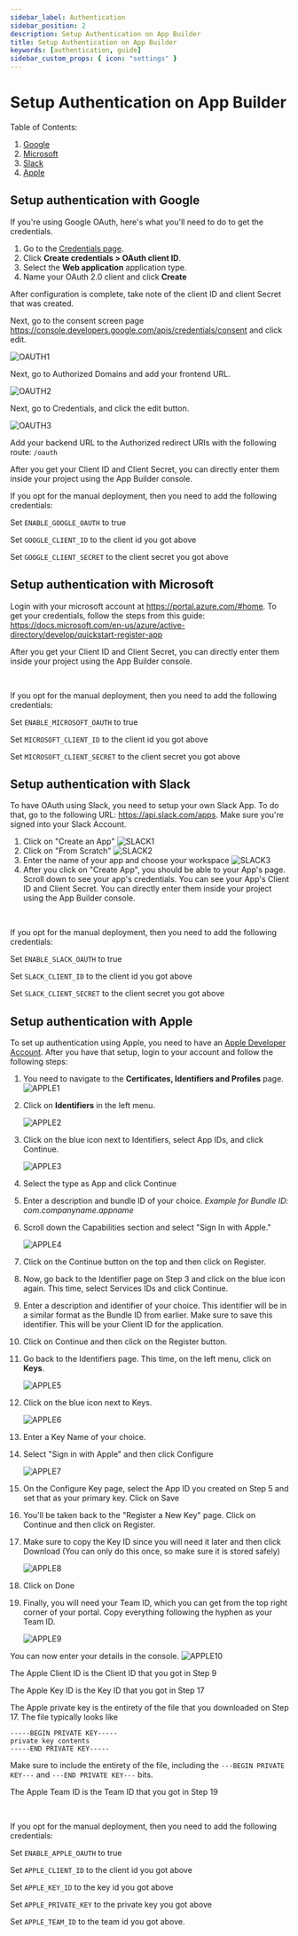 ```yaml
---
sidebar_label: Authentication
sidebar_position: 2
description: Setup Authentication on App Builder
title: Setup Authentication on App Builder
keywords: [authentication, guide]
sidebar_custom_props: { icon: "settings" }
---
```


# Setup Authentication on App Builder

Table of Contents:

1. [Google](#setup-authentication-with-google)
2. [Microsoft](#setup-authentication-with-microsoft)
3. [Slack](#setup-authentication-with-slack)
4. [Apple](#setup-authentication-with-apple)

## Setup authentication with Google

If you're using Google OAuth, here's what you'll need to do to get the credentials.

1. Go to the [Credentials page](https://console.developers.google.com/apis/credentials).
2. Click **Create credentials > OAuth client ID**.
3. Select the **Web application** application type.
4. Name your OAuth 2.0 client and click **Create**

After configuration is complete, take note of the client ID and client Secret that was created.

Next, go to the consent screen page https://console.developers.google.com/apis/credentials/consent and click edit.

<image alt="OAUTH1" lightImageSrc="guides-be/OAUTH1.png" darkImageSrc="guides-be/OAUTH1.png" />

Next, go to Authorized Domains and add your frontend URL.

<image alt="OAUTH2" lightImageSrc="guides-be/OAUTH2.png" darkImageSrc="guides-be/OAUTH2.png" />

Next, go to Credentials, and click the edit button.

<image alt="OAUTH3" lightImageSrc="guides-be/OAUTH3.png" darkImageSrc="guides-be/OAUTH3.png" />

Add your backend URL to the Authorized redirect URIs with the following route: `/oauth`

After you get your Client ID and Client Secret, you can directly enter them inside your project using the App Builder console.

If you opt for the manual deployment, then you need to add the following credentials:

Set `ENABLE_GOOGLE_OAUTH` to true

Set `GOOGLE_CLIENT_ID` to the client id you got above

Set `GOOGLE_CLIENT_SECRET` to the client secret you got above

## Setup authentication with Microsoft

Login with your microsoft account at https://portal.azure.com/#home. To get your credentials, follow the steps from this guide: https://docs.microsoft.com/en-us/azure/active-directory/develop/quickstart-register-app

After you get your Client ID and Client Secret, you can directly enter them inside your project using the App Builder console.

<br />

If you opt for the manual deployment, then you need to add the following credentials:

Set `ENABLE_MICROSOFT_OAUTH` to true

Set `MICROSOFT_CLIENT_ID` to the client id you got above

Set `MICROSOFT_CLIENT_SECRET` to the client secret you got above

## Setup authentication with Slack

To have OAuth using Slack, you need to setup your own Slack App. To do that, go to the following URL: https://api.slack.com/apps. Make sure you're signed into your Slack Account.

1. Click on "Create an App"
   <image alt="SLACK1" lightImageSrc="guides-be/SLACK1.png" darkImageSrc="guides-be/SLACK1.png" />
2. Click on "From Scratch"
   <image alt="SLACK2" lightImageSrc="guides-be/SLACK2.png" darkImageSrc="guides-be/SLACK2.png" />
3. Enter the name of your app and choose your workspace
   <image alt="SLACK3" lightImageSrc="guides-be/SLACK3.png" darkImageSrc="guides-be/SLACK3.png" />
4. After you click on "Create App", you should be able to your App's page. Scroll down to see your app's credentials. You can see your App's Client ID and Client Secret. You can directly enter them inside your project using the App Builder console.

<br />

If you opt for the manual deployment, then you need to add the following credentials:

Set `ENABLE_SLACK_OAUTH` to true

Set `SLACK_CLIENT_ID` to the client id you got above

Set `SLACK_CLIENT_SECRET` to the client secret you got above

## Setup authentication with Apple

To set up authentication using Apple, you need to have an [Apple Developer Account](https://developer.apple.com/). After you have that setup, login to your account and follow the following steps:

1. You need to navigate to the **Certificates, Identifiers and Profiles** page.
   <image alt="APPLE1" lightImageSrc="guides-be/APPLE1.png" darkImageSrc="guides-be/APPLE1.png" />
2. Click on **Identifiers** in the left menu.

   <image alt="APPLE2" lightImageSrc="guides-be/APPLE2.png" darkImageSrc="guides-be/APPLE2.png" />

3. Click on the blue icon next to Identifiers, select App IDs, and click Continue.

   <image alt="APPLE3" lightImageSrc="guides-be/APPLE3.png" darkImageSrc="guides-be/APPLE3.png" />

4. Select the type as App and click Continue
5. Enter a description and bundle ID of your choice. _Example for Bundle ID: com.companyname.appname_
6. Scroll down the Capabilities section and select "Sign In with Apple."

   <image alt="APPLE4" lightImageSrc="guides-be/APPLE4.png" darkImageSrc="guides-be/APPLE4.png" />

7. Click on the Continue button on the top and then click on Register.
8. Now, go back to the Identifier page on Step 3 and click on the blue icon again. This time, select Services IDs and click Continue.
9. Enter a description and identifier of your choice. This identifier will be in a similar format as the Bundle ID from earlier. Make sure to save this identifier. This will be your Client ID for the application.
10. Click on Continue and then click on the Register button.
11. Go back to the Identifiers page. This time, on the left menu, click on **Keys**.

    <image alt="APPLE5" lightImageSrc="guides-be/APPLE5.png" darkImageSrc="guides-be/APPLE5.png" />

12. Click on the blue icon next to Keys.

    <image alt="APPLE6" lightImageSrc="guides-be/APPLE6.png" darkImageSrc="guides-be/APPLE6.png" />

13. Enter a Key Name of your choice.
14. Select "Sign in with Apple" and then click Configure

    <image alt="APPLE7" lightImageSrc="guides-be/APPLE7.png" darkImageSrc="guides-be/APPLE7.png" />

15. On the Configure Key page, select the App ID you created on Step 5 and set that as your primary key. Click on Save
16. You'll be taken back to the "Register a New Key" page. Click on Continue and then click on Register.
17. Make sure to copy the Key ID since you will need it later and then click Download (You can only do this once, so make sure it is stored safely)

    <image alt="APPLE8" lightImageSrc="guides-be/APPLE8.png" darkImageSrc="guides-be/APPLE8.png" />

18. Click on Done
19. Finally, you will need your Team ID, which you can get from the top right corner of your portal. Copy everything following the hyphen as your Team ID.

    <image alt="APPLE9" lightImageSrc="guides-be/APPLE9.png" darkImageSrc="guides-be/APPLE9.png" />

You can now enter your details in the console.
<image alt="APPLE10" lightImageSrc="guides-be/APPLE10.png" darkImageSrc="guides-be/APPLE10.png" />

The Apple Client ID is the Client ID that you got in Step 9

The Apple Key ID is the Key ID that you got in Step 17

The Apple private key is the entirety of the file that you downloaded on Step 17. The file typically looks like

```
-----BEGIN PRIVATE KEY-----
private key contents
-----END PRIVATE KEY-----
```

Make sure to include the entirety of the file, including the `---BEGIN PRIVATE KEY---` and `---END PRIVATE KEY---` bits.

The Apple Team ID is the Team ID that you got in Step 19

<br />

If you opt for the manual deployment, then you need to add the following credentials:

Set `ENABLE_APPLE_OAUTH` to true

Set `APPLE_CLIENT_ID` to the client id you got above

Set `APPLE_KEY_ID` to the key id you got above

Set `APPLE_PRIVATE_KEY` to the private key you got above

Set `APPLE_TEAM_ID` to the team id you got above.
